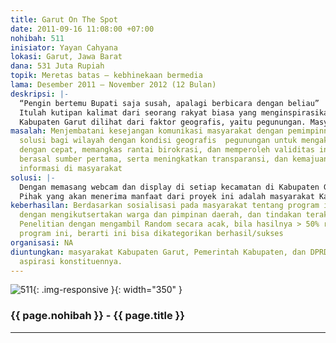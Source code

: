 ```yaml
---
title: Garut On The Spot
date: 2011-09-16 11:08:00 +07:00
nohibah: 511
inisiator: Yayan Cahyana
lokasi: Garut, Jawa Barat
dana: 531 Juta Rupiah
topik: Meretas batas – kebhinekaan bermedia
lama: Desember 2011 – November 2012 (12 Bulan)
deskripsi: |-
  “Pengin bertemu Bupati saja susah, apalagi berbicara dengan beliau”
  Itulah kutipan kalimat dari seorang rakyat biasa yang menginspirasikan ide proyek ini, suasana “wong cilik” yang merindukan untuk bertemu pemimpinnya, juga menggambarkan betapa sulitnya birokrasi yang harus ia tempuh. Menerima informasi secara langsung merupakan kebutuhan masyarakat di era transparansi dewasa ini. Dalam proyek ini dikembangkan komunikasi langsung lintas batas (tele-conference) menggunakan webcam dan display, sehingga masyarakat desa bisa bertatap muka langsung dengan pemimpinnya, tanpa harus meninggalkan desanya. Program ini pun bisa diakses melalui Telepon Genggam (Handphone), sehingga masyarakat cukup mengaktifkan internet di HP-nya. Semua menjadi mudah dan cepat, tanpa harus melalui birokrasi yang terkadang menyulitkan. Menerima informasi dari pemimpinnya langsung dan dapat menyampaikan aspirasi secara langsung adalah harapan masyarakat.
  Kabupaten Garut dilihat dari faktor geografis, yaitu pegunungan. Masyarakat Sangat susah untuk mengakses informasi pemerintah untuk publik. Apalagi di daerah Garut selatan, yang sulit dijangkau melalui transportasi darat. Ditambah kondisi ekonomi masyarakat yang notabene adalah menengah ke bawah, umumnya mereka lebih tertarik informasi melalui visual, seperti televisi. Tak jarang mereka paham situasi nasional, tapi tidak peka situasi di daerahnya sendiri.
masalah: Menjembatani kesejangan komunikasi masyarakat dengan pemimpinnya, menjadi
  solusi bagi wilayah dengan kondisi geografis  pegunungan untuk mengakses informasi
  dengan cepat, memangkas rantai birokrasi, dan memperoleh validitas informasi, karena
  berasal sumber pertama, serta meningkatkan transparansi, dan kemajuan dalam akses
  informasi di masyarakat
solusi: |-
  Dengan memasang webcam dan display di setiap kecamatan di Kabupaten Garut, di Kantor Bupati, dan Kantor DPRD Garut. Tak hanya itu, dipasang pula pemancar (tower) di daerah tertentu untuk memudahkan jaringan internet sehingga tele-conference bisa diakses melalui internet dan warga Limbangan yang ada di luar daerah, bisa berpartisipasi secara langsung. Program ini pun bisa diakses lewat telepon genggam (handphone) dengan mengaktifkan internet dan masuk pada situs yang sudah kami fasilitasi. Jadi, Masyarakat bisa berkomunikasi dengan Bupati atau DPRD Garut kapanpun, begitupula sebaliknya, Pemerintah bisa sosialisasikan kebijakan kapanpun. Hemat biaya dan efisien.
  Pihak yang akan menerima manfaat dari proyek ini adalah masyarakat Kabupaten Garut, Pemerintah Kabupaten, dan DPRD Garut.
keberhasilan: Berdasarkan sosialisasi pada masyarakat tentang program ini, simulasi
  dengan mengikutsertakan warga dan pimpinan daerah, dan tindakan terakhir adalah
  Penelitian dengan mengambil Random secara acak, bila hasilnya > 50% responden mengetahui
  program ini, berarti ini bisa dikategorikan berhasil/sukses
organisasi: NA
diuntungkan: masyarakat Kabupaten Garut, Pemerintah Kabupaten, dan DPRD Garut; Menyerap
  aspirasi konstituennya.
---
```


![511](/static/img/hibahcmb/511.png){: .img-responsive }{: width="350" }

### {{ page.nohibah }} - {{ page.title }}

---
